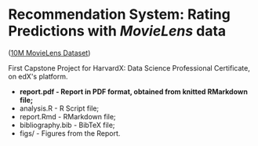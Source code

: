 # Recommendation System: Rating Predictions with _MovieLens_ data
([10M MovieLens Dataset](https://grouplens.org/datasets/movielens/10m/))


First Capstone Project for HarvardX: Data Science Professional Certificate, on edX's platform. 

 * **report.pdf -  Report in PDF format, obtained from knitted RMarkdown file;**
 * analysis.R - R Script file;
 * report.Rmd - RMarkdown file;
 * bibliography.bib - BibTeX file;
 * figs/ - Figures from the Report.

